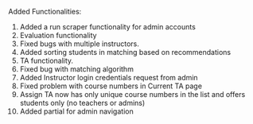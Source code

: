 Added Functionalities:

1. Added a run scraper functionality for admin accounts
2. Evaluation functionality
3. Fixed bugs with multiple instructors.
4. Added sorting students in matching based on recommendations
5. TA functionality.
6. Fixed bug with matching algorithm
7. Added Instructor login credentials request from admin
8. Fixed problem with course numbers in Current TA page
9. Assign TA now has only unique course numbers in the list and offers students only (no teachers or admins)
10. Added partial for admin navigation
